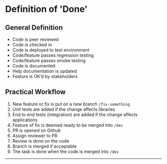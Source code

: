 # Definition of 'Done'

## General Definition

- Code is peer reviewed
- Code is checked in
- Code is deployed to test environment
- Code/feature passes regression testing
- Code/feature passes smoke testing
- Code is documented
- Help documentation is updated
- Feature is OK’d by stakeholders

## Practical Workflow

1. New feature or fix is put on a new branch `/fix-something`
1. Unit tests are added if the change affects libraries
1. End to end tests (integration) are added if the change affects applications
1. Feature of fix is deemed ready to be merged into `/dev`
1. PR is opened on Github
1. Assign reviewer to PR
1. Review is done on the code
1. Branch is merged if acceptable
1. The task is done when the code is merged into `/dev`

---
